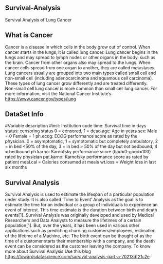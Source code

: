 ## Survival-Analysis
Servival Analysis of Lung Cancer
## What is Cancer
Cancer is a disease in which cells in the body grow out of control. When cancer starts in the lungs, it is called lung cancer.
Lung cancer begins in the lungs and may spread to lymph nodes or other organs in the body, such as the brain. Cancer from other organs also may spread to the lungs. When cancer cells spread from one organ to another, they are called metastases.
Lung cancers usually are grouped into two main types called small cell and non-small cell (including adenocarcinoma and squamous cell carcinoma). These types of lung cancer grow differently and are treated differently. Non-small cell lung cancer is more common than small cell lung cancer.
For more information, visit the National Cancer Institute’s https://www.cancer.gov/types/lung


## DataSet Info
#Variable description
#inst: Institution code
time: Survival time in days
status: censoring status 0 = censored, 1 = dead
age: Age in years
sex: Male = 0 Female = 1
ph.ecog: ECOG performance score as rated by the physician. 0 = asymptomatic, 1 = symptomatic but completely ambulatory, 2 = in bed <50% of the day, 3 = in bed > 50% of the day but not bedbound, 4 = bedbound
ph.karno: Karnofsky performance score (bad=0-good=100) rated by physician
pat.karno: Karnofsky performance score as rated by patient
meal.cal = Calories consumed at meals
wt.loss = Weight loss in last six months

## Survival Analysis
Survival Analysis is used to estimate the lifespan of a particular population under study. It is also called ‘Time to Event’ Analysis as the goal is to estimate the time for an individual or a group of individuals to experience an event of interest. This time estimate is the duration between birth and death events[1]. Survival Analysis was originally developed and used by Medical Researchers and Data Analysts to measure the lifetimes of a certain population[1]. But, over the years, it has been used in various other applications such as predicting churning customers/employees, estimation of the lifetime of a Machine, etc. The birth event can be thought of as the time of a customer starts their membership with a company, and the death event can be considered as the customer leaving the company. To know more about Survival Analysis Use this blog
https://towardsdatascience.com/survival-analysis-part-a-70213df21c2e



